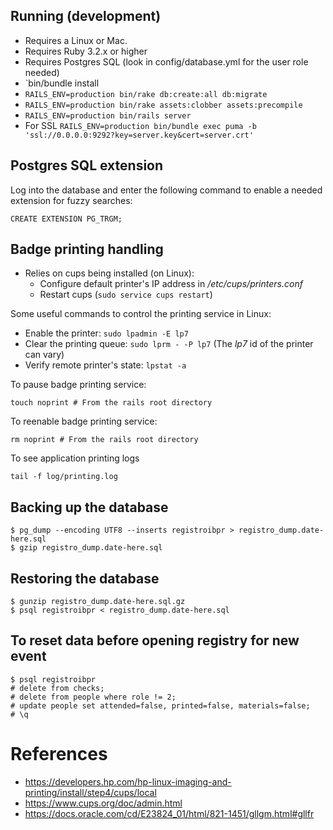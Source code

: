 ## Running (development)

* Requires a Linux or Mac.
* Requires Ruby 3.2.x or higher
* Requires Postgres SQL (look in config/database.yml for the user role needed)
* `bin/bundle install
* `RAILS_ENV=production bin/rake db:create:all db:migrate`
* `RAILS_ENV=production bin/rake assets:clobber assets:precompile`
* `RAILS_ENV=production bin/rails server`
* For SSL `RAILS_ENV=production bin/bundle exec puma -b 'ssl://0.0.0.0:9292?key=server.key&cert=server.crt'`

## Postgres SQL extension

Log into the database and enter the following command to enable a needed extension for fuzzy searches:

    CREATE EXTENSION PG_TRGM;

## Badge printing handling

* Relies on cups being installed (on Linux):
  * Configure default printer's IP address in _/etc/cups/printers.conf_
  * Restart cups (`sudo service cups restart`)

Some useful commands to control the printing service in Linux:
* Enable the printer: `sudo lpadmin -E lp7`
* Clear the printing queue: `sudo lprm - -P lp7` (The _lp7_ id of the printer can vary)
* Verify remote printer's state: `lpstat -a`

To pause badge printing service:

    touch noprint # From the rails root directory

To reenable badge printing service:

    rm noprint # From the rails root directory

To see application printing logs

    tail -f log/printing.log

## Backing up the database

```
$ pg_dump --encoding UTF8 --inserts registroibpr > registro_dump.date-here.sql
$ gzip registro_dump.date-here.sql
```

## Restoring the database

```
$ gunzip registro_dump.date-here.sql.gz
$ psql registroibpr < registro_dump.date-here.sql
```

## To reset data before opening registry for new event
```
$ psql registroibpr
# delete from checks;
# delete from people where role != 2;
# update people set attended=false, printed=false, materials=false;
# \q
```

# References

* https://developers.hp.com/hp-linux-imaging-and-printing/install/step4/cups/local
* https://www.cups.org/doc/admin.html
* https://docs.oracle.com/cd/E23824_01/html/821-1451/gllgm.html#gllfr
